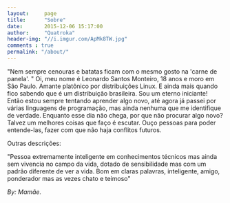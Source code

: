 ```yaml
---
layout:     page
title:      "Sobre"
date:       2015-12-06 15:17:00
author:     "Quatroka"
header-img: "//i.imgur.com/ApMk8TW.jpg"
comments : true
permalink: "/about/"
---
```



"Nem sempre cenouras e batatas ficam com o mesmo gosto na 'carne de panela'. "
Oi, meu nome é Leonardo Santos Monteiro, 18 anos e moro em São Paulo.
Amante platônico por distribuições Linux. E ainda mais quando fico sabendo que é um distribuição brasileira.
Sou um eterno iniciante! Então estou sempre tentando aprender algo novo, até agora já passei por várias linguagens de programação, mas ainda nenhuma que me identifique de verdade. Enquanto esse dia não chega, por que não procurar algo novo?
Talvez um melhores coisas que faço é escutar. Ouço pessoas para poder entende-las, fazer com que não haja conflitos futuros.
    
Outras descrições:
    
"Pessoa extremamente inteligente em conhecimentos técnicos mas ainda sem vivencia no campo da vida, dotado de sensibilidade mas com um padrão diferente de ver a vida. Bom em claras palavras, inteligente, amigo, ponderador mas as vezes chato e teimoso" 

_By: Mamãe._
